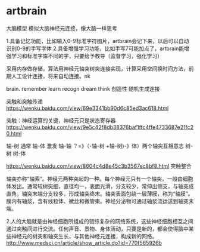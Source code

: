 # artbrain
大脑模型
模拟大脑神经元连接，像大脑一样思考

1.具备记忆功能，比如输入0-9标准字符图片，artbrain会记下来，以后可以自动识别0-9的手写字体
2.具备增强学习功能，比如手写7可能加点了，artbrain能增强学习和标准字库不同的字，只要给予教导（监督学习，强化学习）

采用内存做存储，算法用神经元轴突树突连接实现，计算采用空间换时间方法，前期人工设计连接，将来自动连接。nk


brain.
   remember
   learn
   recogn
   dream
   think
   创造性
   随机生成连接
   
突触和突触传递
https://wenku.baidu.com/view/69e3341bb90d6c85ed3ac618.html

突触：神经运算的关键，神经元只是状态寄存器
https://wenku.baidu.com/view/9e5c42f8db38376baf1ffc4ffe4733687e21fc20.html

轴-树  通常
轴-体  激发
轴-轴  ？=》（-轴-树 +轴-树)-》体）两个轴突互相意志
树-树
树-体

https://wenku.baidu.com/view/8604c4d8e45c3b3567ec8bf8.html
突触整合

轴突亦称“轴索”。神经元两种突起的一种。每个神经元只有一个轴突，一般由细胞体发出。通常较树突细，直径均一，表面光滑，分支较少，常伸出侧支，与轴突成直角。轴突末端分支较多，形成轴突终末。轴突表面包绕一层薄膜，称为“轴膜”。膜内有轴浆，含有线粒体、微丝和微管束。神经分泌物可通过轴浆流运送到轴突末端。

2.人的大脑就是由神经细胞所组成的错综复杂的网络系统，这些神经细胞相互之间通过突触间进行交流。任何声音、景物、身体活动，只要是新的，都会使得脑中某些神经元的树突和轴突生长，与其他神经元连接，构成新的网络。
http://www.medsci.cn/article/show_article.do?id=770f565926b
